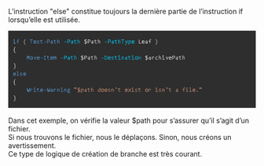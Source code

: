 L’instruction "else" constitue toujours la dernière partie de l’instruction if lorsqu’elle est utilisée.  

![lol](https://github.com/Flodagnas/FlorianDAGNAS_Linux/blob/main/Cours_PowerShell/Capture.PNG)

Dans cet exemple, on vérifie la valeur $path pour s’assurer qu’il s’agit d’un fichier.  
Si nous trouvons le fichier, nous le déplaçons. Sinon, nous créons un avertissement.  
Ce type de logique de création de branche est très courant.
